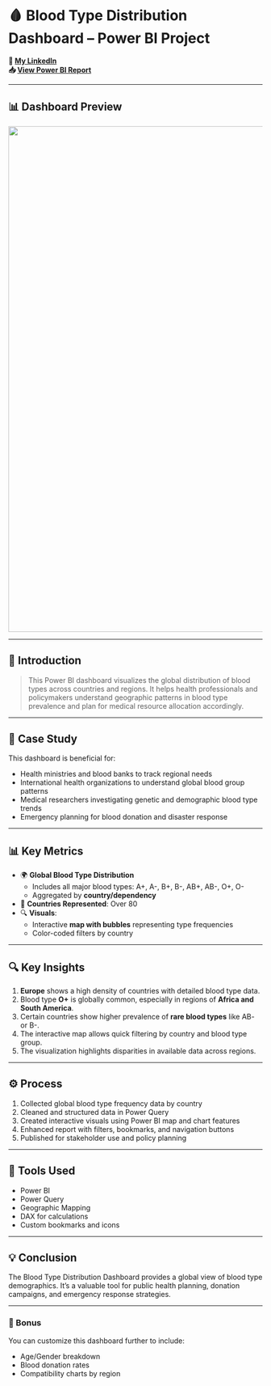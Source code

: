 # 🩸 Blood Type Distribution Dashboard – Power BI Project

**🔗 [My LinkedIn](https://www.linkedin.com/in/ahmad-yasser-faiq-data-analyst/)**  
**📥 [View Power BI Report](https://github.com/ahmadyase1234/blood-type-distribution-dashboard/blob/main/Blood%20Type%20Analysis.pbix)**  

---

## 📊 Dashboard Preview

<img src="https://raw.githubusercontent.com/ahmadyase1234/blood-type-distribution/main/blood_type_map.png" width="1000">

---

## 📝 Introduction

> This Power BI dashboard visualizes the global distribution of blood types across countries and regions. It helps health professionals and policymakers understand geographic patterns in blood type prevalence and plan for medical resource allocation accordingly.

---

## 🎯 Case Study

This dashboard is beneficial for:

- Health ministries and blood banks to track regional needs  
- International health organizations to understand global blood group patterns  
- Medical researchers investigating genetic and demographic blood type trends  
- Emergency planning for blood donation and disaster response

---

## 📊 Key Metrics

- 🌍 **Global Blood Type Distribution**  
  - Includes all major blood types: A+, A-, B+, B-, AB+, AB-, O+, O-  
  - Aggregated by **country/dependency**  
- 📌 **Countries Represented**: Over 80  
- 🔍 **Visuals**:  
  - Interactive **map with bubbles** representing type frequencies  
  - Color-coded filters by country  

---

## 🔍 Key Insights

1. **Europe** shows a high density of countries with detailed blood type data.  
2. Blood type **O+** is globally common, especially in regions of **Africa and South America**.  
3. Certain countries show higher prevalence of **rare blood types** like AB- or B-.  
4. The interactive map allows quick filtering by country and blood type group.  
5. The visualization highlights disparities in available data across regions.

---

## ⚙️ Process

1. Collected global blood type frequency data by country  
2. Cleaned and structured data in Power Query  
3. Created interactive visuals using Power BI map and chart features  
4. Enhanced report with filters, bookmarks, and navigation buttons  
5. Published for stakeholder use and policy planning

---

## 🧰 Tools Used

- Power BI  
- Power Query  
- Geographic Mapping  
- DAX for calculations  
- Custom bookmarks and icons

---

## 💡 Conclusion

The Blood Type Distribution Dashboard provides a global view of blood type demographics. It’s a valuable tool for public health planning, donation campaigns, and emergency response strategies.

---

### 🎁 Bonus
You can customize this dashboard further to include:
- Age/Gender breakdown  
- Blood donation rates  
- Compatibility charts by region
